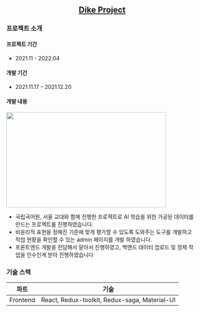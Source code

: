 <h2 align="center">
  <a href="https://aosjehdgus.github.io/lonnie-portfolio/" target="_blank">Dike Project</a>
</h2>
<div align="center">
</div>

### 프로젝트 소개
#### 프로젝트 기간
- 2021.11 - 2022.04

#### 개발 기간
- 2021.11.17 – 2021.12.20

#### 개발 내용

<img src="https://user-images.githubusercontent.com/66933768/161499921-8d5b23dd-c952-4d0a-8522-c884db71ed5b.gif" width="420" height="250" />

- 국립국어원, 서울 교대와 함께 진행한 프로젝트로 AI 학습을 위한 가공된 데이터를 만드는 프로젝트를 진행하였습니다. 
- 비윤리적 표현을 정해진 기준에 맞게 평가할 수 있도록 도와주는 도구를 개발하고 작업 현황을 확인할 수 있는 admin 페이지를 개발 하였습니다. 
- 프론트엔드 개발을 전담해서 맡아서 진행하였고, 백엔드 데이터 업로드 및 정제 작업을 인수인계 받아 진행하였습니다
  

### 기술 스택
|파트|기술|
|---|---|
|Frontend|React, Redux-toolkit, Redux-saga, Material-UI|
